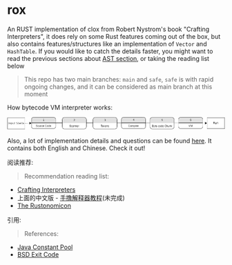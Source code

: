 # rox

An RUST implementation of clox from Robert Nystrom's book "Crafting Interpreters", it does rely on some Rust features coming out of the box, but also contains features/structures like an implementation of `Vector` and `HashTable`. If you would like to catch the details faster, you might want to read the previous sections about [AST section](https://craftinginterpreters.com/a-tree-walk-interpreter.html), or taking the reading list below

> This repo has two main branches: `main` and `safe`, `safe` is with rapid ongoing changes, and it can be considered as main branch at this moment

How bytecode VM interpreter works:

<aside name="header">
<img src="https://github.com/Kangaxx-0/rox/blob/main/assets/rox_flow.png" alt="diagram" />
</aside>

Also, a lot of implementation details and questions can be found [here](https://github.com/Kangaxx-0/rox/blob/main/implementation_notes.md).  It contains both English and Chinese. Check it out!


阅读推荐:
> Recommendation reading list:
- [Crafting Interpreters](https://github.com/munificent/craftinginterpreters)
- 上面的中文版 - [手撸解释器教程](https://github.com/GuoYaxiang/craftinginterpreters_zh)(未完成)
- [The Rustonomicon](https://doc.rust-lang.org/nomicon/)


引用:
> References:
- [Java Constant Pool](https://docs.oracle.com/javase/specs/jvms/se18/html/jvms-4.html)
- [BSD Exit Code](https://github.com/openbsd/src/blob/master/include/sysexits.h)

